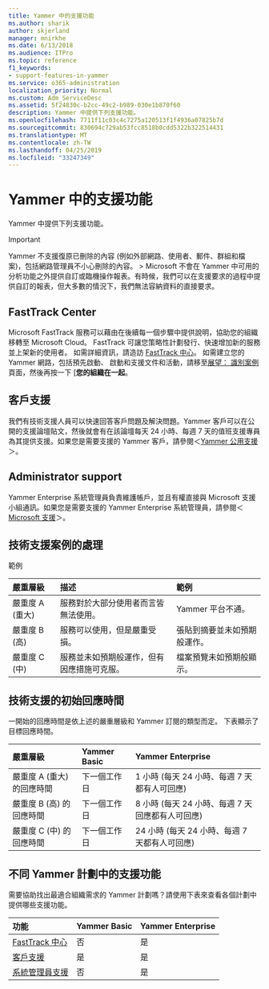```yaml
---
title: Yammer 中的支援功能
ms.author: sharik
author: skjerland
manager: mnirkhe
ms.date: 6/13/2018
ms.audience: ITPro
ms.topic: reference
f1_keywords:
- support-features-in-yammer
ms.service: o365-administration
localization_priority: Normal
ms.custom: Adm_ServiceDesc
ms.assetid: 5f24830c-b2cc-49c2-b989-030e1b870f60
description: Yammer 中提供下列支援功能。
ms.openlocfilehash: 7711f11c03c4c7275a120513f1f4936a07825b7d
ms.sourcegitcommit: 830694c729ab53fcc8518b0cdd5322b322514431
ms.translationtype: MT
ms.contentlocale: zh-TW
ms.lasthandoff: 04/25/2019
ms.locfileid: "33247349"
---
```

# <a name="support-features-in-yammer"></a>Yammer 中的支援功能

Yammer 中提供下列支援功能。
  
> [!IMPORTANT]
> Yammer 不支援復原已刪除的內容 (例如外部網路、使用者、郵件、群組和檔案)，包括網路管理員不小心刪除的內容。 > Microsoft 不會在 Yammer 中可用的分析功能之外提供自訂或臨機操作報表。有時候，我們可以在支援要求的過程中提供自訂的報表，但大多數的情況下，我們無法容納資料的直接要求。 
  
## <a name="fasttrack-center"></a>FastTrack Center
<a name="bkmk_FastTrackCenter"> </a>

Microsoft FastTrack 服務可以藉由在後續每一個步驟中提供說明，協助您的組織移轉至 Microsoft Cloud。 FastTrack 可讓您策略性計劃發行、快速增加新的服務並上架新的使用者。 如需詳細資訊，請造訪 [FastTrack 中心](https://go.microsoft.com/fwlink/?LinkID=518597&amp;clcid=0x409)。 如需建立您的 Yammer 網路，包括預先啟動、 啟動和支援文件和活動，請移至[展望： 識別案例](https://fasttrack.microsoft.com/office/envision/identify-scenarios)頁面，然後再按一下 [**您的組織在一起**。
  
## <a name="customer-support"></a>客戶支援
<a name="BKMK_Customersupport"> </a>

我們有技術支援人員可以快速回答客戶問題及解決問題。Yammer 客戶可以在公開的支援論壇貼文，然後就會有在該論壇每天 24 小時、每週 7 天的值班支援專員為其提供支援。如果您是需要支援的 Yammer 客戶，請參閱＜[Yammer 公用支援](https://go.microsoft.com/fwlink/p/?LinkId=330921)＞。
  
## <a name="administrator-support"></a>Administrator support
<a name="BKMK_Administratorsupport"> </a>

Yammer Enterprise 系統管理員負責維護帳戶，並且有權直接與 Microsoft 支援小組通訊。如果您是需要支援的 Yammer Enterprise 系統管理員，請參閱＜[Microsoft 支援](https://go.microsoft.com/fwlink/p/?LinkId=330922)＞。
  
## <a name="technical-support-case-handling"></a>技術支援案例的處理
<a name="BKMK_Administratorsupport"> </a>

範例 
  
|**嚴重層級**|**描述**|**範例**|
|:-----|:-----|:-----|
|嚴重度 A (重大)  <br/> |服務對於大部分使用者而言皆無法使用。  <br/> |Yammer 平台不通。  <br/> |
|嚴重度 B (高)  <br/> |服務可以使用，但是嚴重受損。  <br/> |張貼到摘要並未如預期般運作。  <br/> |
|嚴重度 C (中)  <br/> |服務並未如預期般運作，但有因應措施可克服。  <br/> |檔案預覽未如預期般顯示。  <br/> |
   
## <a name="technical-support-initial-response-times"></a>技術支援的初始回應時間
<a name="BKMK_Administratorsupport"> </a>

一開始的回應時間是依上述的嚴重層級和 Yammer 訂閱的類型而定。 下表顯示了目標回應時間。
  
|**嚴重層級**|**Yammer Basic**|**Yammer Enterprise**|
|:-----|:-----|:-----|
|嚴重度 A (重大) 的回應時間  <br/> |下一個工作日  <br/> |1 小時 (每天 24 小時、每週 7 天都有人可回應)  <br/> |
|嚴重度 B (高) 的回應時間  <br/> |下一個工作日  <br/> |8 小時 (每天 24 小時、每週 7 天回應都有人可回應)  <br/> |
|嚴重度 C (中) 的回應時間  <br/> |下一個工作日  <br/> |24 小時 (每天 24 小時、每週 7 天都有人可回應)  <br/> |
   
## <a name="support-features-across-yammer-plans"></a>不同 Yammer 計劃中的支援功能
<a name="BKMK_Administratorsupport"> </a>

需要協助找出最適合組織需求的 Yammer 計劃嗎？請使用下表來查看各個計劃中提供哪些支援功能。
  
|**功能**|**Yammer Basic**|**Yammer Enterprise**|
|:-----|:-----|:-----|
|[FastTrack 中心](https://go.microsoft.com/fwlink/?LinkID=518597&amp;clcid=0x409) <br/> |否  <br/> |是  <br/> |
|[客戶支援](support-features-in-yammer.md#customer-support) <br/> |是  <br/> |是  <br/> |
|[系統管理員支援](support-features-in-yammer.md#administrator-support) <br/> |否  <br/> |是  <br/> |
   

